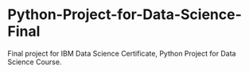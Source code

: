# Python-Project-for-Data-Science-Final
Final project for IBM Data Science Certificate, Python Project for Data Science Course. 
